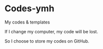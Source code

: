 # Codes-ymh
My codes &amp; templates

If I change my computer, my code will be lost.

So I choose to store my codes on GitHub.
